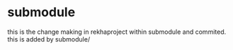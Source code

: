 # submodule
this is the change making in rekhaproject within submodule and commited.
this is added by submodule/